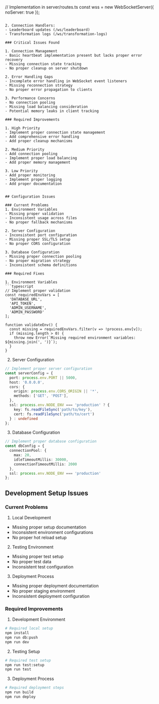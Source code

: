// Implementation in server/routes.ts
const wss = new WebSocketServer({ noServer: true });
```

2. Connection Handlers:
- Leaderboard updates (/ws/leaderboard)
- Transformation logs (/ws/transformation-logs)

### Critical Issues Found

1. Connection Management
- Basic heartbeat implementation present but lacks proper error recovery
- Missing connection state tracking
- No proper cleanup on server shutdown

2. Error Handling Gaps
- Incomplete error handling in WebSocket event listeners
- Missing reconnection strategy
- No proper error propagation to clients

3. Performance Concerns
- No connection pooling
- Missing load balancing consideration
- Potential memory leaks in client tracking

### Required Improvements

1. High Priority
- Implement proper connection state management
- Add comprehensive error handling
- Add proper cleanup mechanisms

2. Medium Priority
- Add connection pooling
- Implement proper load balancing
- Add proper memory management

3. Low Priority
- Add proper monitoring
- Implement proper logging
- Add proper documentation


## Configuration Issues

### Current Problems
1. Environment Variables
- Missing proper validation
- Inconsistent usage across files
- No proper fallback mechanisms

2. Server Configuration
- Inconsistent port configuration
- Missing proper SSL/TLS setup
- No proper CORS configuration

3. Database Configuration
- Missing proper connection pooling
- No proper migration strategy
- Inconsistent schema definitions

### Required Fixes

1. Environment Variables
```typescript
// Implement proper validation
const requiredEnvVars = [
  'DATABASE_URL',
  'API_TOKEN',
  'ADMIN_USERNAME',
  'ADMIN_PASSWORD'
];

function validateEnv() {
  const missing = requiredEnvVars.filter(v => !process.env[v]);
  if (missing.length > 0) {
    throw new Error(`Missing required environment variables: ${missing.join(', ')}`);
  }
}
```

2. Server Configuration
```typescript
// Implement proper server configuration
const serverConfig = {
  port: process.env.PORT || 5000,
  host: '0.0.0.0',
  cors: {
    origin: process.env.CORS_ORIGIN || '*',
    methods: ['GET', 'POST'],
  },
  ssl: process.env.NODE_ENV === 'production' ? {
    key: fs.readFileSync('path/to/key'),
    cert: fs.readFileSync('path/to/cert')
  } : undefined
};
```

3. Database Configuration
```typescript
// Implement proper database configuration
const dbConfig = {
  connectionPool: {
    max: 20,
    idleTimeoutMillis: 30000,
    connectionTimeoutMillis: 2000
  },
  ssl: process.env.NODE_ENV === 'production'
};
```

## Development Setup Issues

### Current Problems
1. Local Development
- Missing proper setup documentation
- Inconsistent environment configurations
- No proper hot reload setup

2. Testing Environment
- Missing proper test setup
- No proper test data
- Inconsistent test configuration

3. Deployment Process
- Missing proper deployment documentation
- No proper staging environment
- Inconsistent deployment configuration

### Required Improvements

1. Development Environment
```bash
# Required local setup
npm install
npm run db:push
npm run dev
```

2. Testing Setup
```bash
# Required test setup
npm run test:setup
npm run test
```

3. Deployment Process
```bash
# Required deployment steps
npm run build
npm run deploy